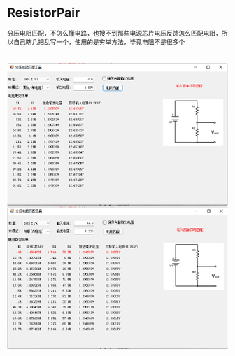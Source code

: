 # ResistorPair
分压电阻匹配，不怎么懂电路，也搜不到那些电源芯片电压反馈怎么匹配电阻，所以自己瞎几把乱写一个，使用的是穷举方法，毕竟电阻不是很多个
#
![图片1](https://github.com/wcavell/ResistorPair/raw/master/imgs/image1.png)
![图片2](https://github.com/wcavell/ResistorPair/raw/master/imgs/image2.png)
